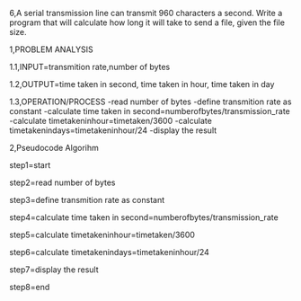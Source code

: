 6,A serial transmission line can transmit 960 characters a second. Write a program that will calculate how long it will take to send a file, given the file size. 

1,PROBLEM ANALYSIS

1.1,INPUT=transmition rate,number of bytes

1.2,OUTPUT=time taken in second, time taken in hour, time taken in day

1.3,OPERATION/PROCESS
    -read number of bytes
    -define transmition rate as constant
    -calculate time taken in second=numberofbytes/transmission_rate
    -calculate timetakeninhour=timetaken/3600
    -calculate timetakenindays=timetakeninhour/24
    -display the result

2,Pseudocode Algorihm

step1=start

step2=read number of bytes

step3=define transmition rate as constant

step4=calculate time taken in second=numberofbytes/transmission_rate

step5=calculate timetakeninhour=timetaken/3600

step6=calculate timetakenindays=timetakeninhour/24

step7=display the result

step8=end
